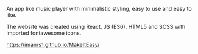 An app like music player with minimalistic styling, easy to use and easy to like.

The website was created using React, JS (ES6), HTML5 and SCSS with imported fontawesome icons.

https://imanrs1.github.io/MakeItEasy/
